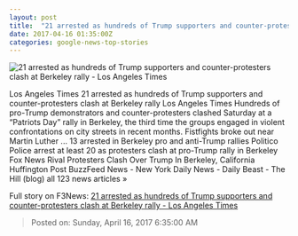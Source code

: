 ```yaml
---
layout: post
title:  "21 arrested as hundreds of Trump supporters and counter-protesters clash at Berkeley rally - Los Angeles Times"
date: 2017-04-16 01:35:00Z
categories: google-news-top-stories
---
```


![21 arrested as hundreds of Trump supporters and counter-protesters clash at Berkeley rally - Los Angeles Times](http://www.trbimg.com/img-58f2dabf/turbine/la-me-ln-berkeley-trump-rally-20170415)

Los Angeles Times 21 arrested as hundreds of Trump supporters and counter-protesters clash at Berkeley rally Los Angeles Times Hundreds of pro-Trump demonstrators and counter-protesters clashed Saturday at a “Patriots Day” rally in Berkeley, the third time the groups engaged in violent confrontations on city streets in recent months. Fistfights broke out near Martin Luther ... 13 arrested in Berkeley pro and anti-Trump rallies Politico Police arrest at least 20 as protesters clash at pro-Trump rally in Berkeley Fox News Rival Protesters Clash Over Trump In Berkeley, California Huffington Post BuzzFeed News - New York Daily News - Daily Beast - The Hill (blog) all 123 news articles »


Full story on F3News: [21 arrested as hundreds of Trump supporters and counter-protesters clash at Berkeley rally - Los Angeles Times](http://www.f3nws.com/n/dVHDhC)

> Posted on: Sunday, April 16, 2017 6:35:00 AM
